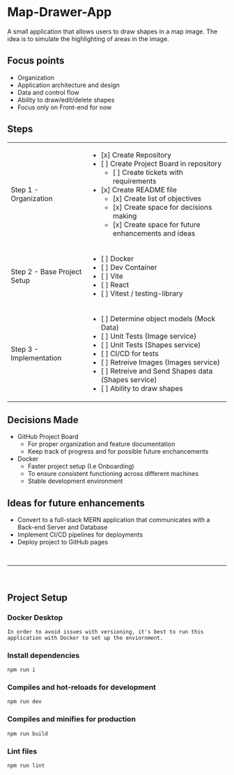 # Map-Drawer-App
A small application that allows users to draw shapes in a map image. The idea is to simulate the highlighting of areas in the image.


## Focus points
- Organization
- Application architecture and design
- Data and control flow
- Ability to draw/edit/delete shapes
- Focus only on Front-end for now

## Steps
<table>
    <tr>
        <td>Step 1 - Organization</td>
        <td>
          <ul>
            <li>[x] Create Repository</li>
            <li>
              [ ] Create Project Board in repository
              <ul>
                <li>[ ] Create tickets with requirements </li>
              </ul>
            </li>            
            <li>
              [x] Create README file
              <ul>
                <li>[x] Create list of objectives</li>
                <li>[x] Create space for decisions making</li>
                <li>[x] Create space for future enhancements and ideas</li>
              </ul>
            </li>           
          </ul>
        </td>
    </tr>
   <tr>
        <td>Step 2 - Base Project Setup</td>
        <td>
          <ul>
            <li>[ ] Docker</li>
            <li>[ ] Dev Container</li>
            <li>[ ] Vite</li>
            <li>[ ] React</li>
            <li>[ ] Vitest / testing-library</li>
          </ul>
        </td>
    </tr>
   <tr>
        <td>Step 3 - Implementation</td>
        <td>
          <ul>
            <li>[ ] Determine object models (Mock Data)</li>
            <li>[ ] Unit Tests (Image service)</li>
            <li>[ ] Unit Tests (Shapes service)</li>
            <li>[ ] CI/CD for tests</li>
            <li>[ ] Retreive Images (Images service)</li>
            <li>[ ] Retreive and Send Shapes data (Shapes service)</li>
            <li>[ ] Ability to draw shapes</li>
          </ul>
        </td>
    </tr>
<table>


## Decisions Made
- GitHub Project Board
  - For proper organization and feature documentation
  - Keep track of progress and for possible future enchancements  
- Docker
  - Faster project setup (I.e Onboarding)
  - To ensure consistent functioning across different machines
  - Stable development environment
 
## Ideas for future enhancements
- Convert to a full-stack MERN application that communicates with a Back-end Server and Database
- Implement CI/CD pipelines for deployments
- Deploy project to GitHub pages

<br>
<hr>
<br>

## Project Setup

### Docker Desktop
```
In order to avoid issues with versioning, it's best to run this application with Docker to set up the enviornment.
```

### Install dependencies
```
npm run i 
```

### Compiles and hot-reloads for development
```
npm run dev
```

### Compiles and minifies for production
```
npm run build
```

### Lint files
```
npm run lint
```

